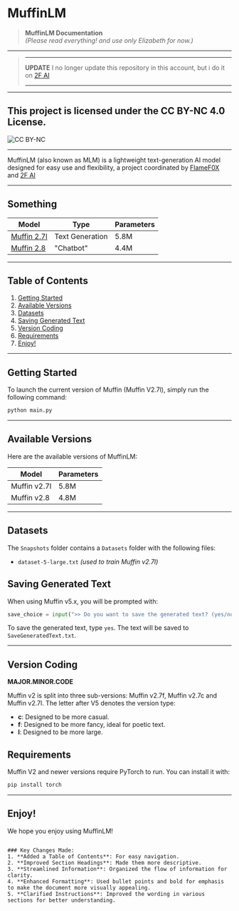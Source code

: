 # MuffinLM

> **MuffinLM Documentation**  
> *(Please read everything! and use only Elizabeth for now.)*

---
>---
> **UPDATE**
> I no longer update this repository in this account, but i do it on [2F AI](https://github.com/2F-AI)
>
>---
---

## **This project is licensed under the CC BY-NC 4.0 License.**
![CC BY-NC]( https://mirrors.creativecommons.org/presskit/buttons/88x31/svg/by-nc.svg " ")

---

MuffinLM (also known as MLM) is a lightweight text-generation AI model designed for easy use and flexibility, a project coordinated by [FlameF0X](https://github.com/FlameF0X/) and [2F AI](https://github.com/2F-AI)

---

## Something

|                            **Model**                            |    **Type**     | **Parameters** |
|-----------------------------------------------------------------|-----------------|----------------|
|   [Muffin 2.7l](https://github.com/2F-AI/MuffinLM/tree/main)    | Text Generation |      5.8M      |
| [Muffin 2.8](https://github.com/2F-AI/MuffinLM/tree/chat-model) |    "Chatbot"    |      4.4M      |

---

## Table of Contents

1. [Getting Started](#getting-started)
2. [Available Versions](#available-versions)
3. [Datasets](#datasets)
4. [Saving Generated Text](#saving-generated-text)
5. [Version Coding](#version-coding)
6. [Requirements](#requirements)
7. [Enjoy!](#enjoy)

---

## Getting Started

To launch the current version of Muffin (Muffin V2.7l), simply run the following command:

```bash
python main.py
```

---

## Available Versions

Here are the available versions of MuffinLM:

|   **Model**   | Parameters |
|---------------|------------|
| Muffin v2.7l  |    5.8M    |
|  Muffin v2.8  |    4.8M    |
---

## Datasets

The `Snapshots` folder contains a `Datasets` folder with the following files:

- `dataset-5-large.txt` *(used to train Muffin v2.7l)*

## Saving Generated Text

When using Muffin v5.x, you will be prompted with:

```python
save_choice = input(">> Do you want to save the generated text? (yes/no/cancel/stop): ").strip().lower()
```

To save the generated text, type `yes`. The text will be saved to `SaveGeneratedText.txt`.

---

## Version Coding

**MAJOR.MINOR.CODE**

Muffin v2 is split into three sub-versions: Muffin v2.7f, Muffin v2.7c and Muffin v2.7l. The letter after V5 denotes the version type:

- **c**: Designed to be more casual.
- **f**: Designed to be more fancy, ideal for poetic text.
- **l**: Designed to be more large.

## Requirements

Muffin V2 and newer versions require PyTorch to run. You can install it with:

```bash
pip install torch
```

---

## Enjoy!

We hope you enjoy using MuffinLM!
```

### Key Changes Made:
1. **Added a Table of Contents**: For easy navigation.
2. **Improved Section Headings**: Made them more descriptive.
3. **Streamlined Information**: Organized the flow of information for clarity.
4. **Enhanced Formatting**: Used bullet points and bold for emphasis to make the document more visually appealing.
5. **Clarified Instructions**: Improved the wording in various sections for better understanding.

